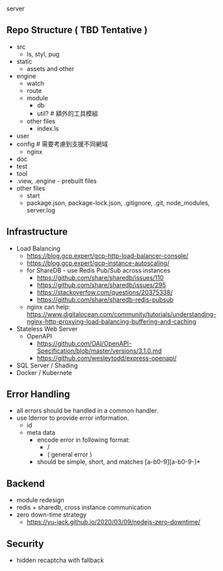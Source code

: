 server

## Repo Structure ( TBD Tentative ) 

 - src
   - ls, styl, pug
 - static
   - assets and other
 - engine
   - watch
   - route
   - module
     - db
     - util? # 額外的工具模組
   - other files
     - index.ls
 - user
 - config # 需要考慮到支援不同網域
   - nginx
 - doc
 - test
 - tool
 - .view, .engine - prebuilt files
 - other files
   - start
   - package.json, package-lock.json, .gitignore, .git, node_modules, server.log

## Infrastructure

 - Load Balancing
   - https://blog.gcp.expert/gcp-http-load-balancer-console/
   - https://blog.gcp.expert/gcp-instance-autoscaling/
   - for ShareDB - use Redis Pub/Sub across instances
     - https://github.com/share/sharedb/issues/110
     - https://github.com/share/sharedb/issues/295
     - https://stackoverfow.com/questions/20375338/
     - https://github.com/share/sharedb-redis-pubsub
   - nginx can help: https://www.digitalocean.com/community/tutorials/understanding-nginx-http-proxying-load-balancing-buffering-and-caching
 - Stateless Web Server
   - OpenAPI
     - https://github.com/OAI/OpenAPI-Specification/blob/master/versions/3.1.0.md
     - https://github.com/wesleytodd/express-openapi/
 - SQL Server / Shading
 - Docker / Kubernete

## Error Handling

 - all errors should be handled in a common handler.
 - use lderror to provide error information.
   - id
   - meta data
     - encode error in following format:
       - <module-name>/<error-name>
       - <error-name> ( general error )
     - <error-name> should be simple, short, and matches [a-b0-9][a-b0-9-]*


## Backend

 - module redesign
 - redis + sharedb, cross instance communication
 - zero down-time strategy
   - https://yu-jack.github.io/2020/03/09/nodejs-zero-downtime/


## Security

 - hidden recaptcha with fallback
